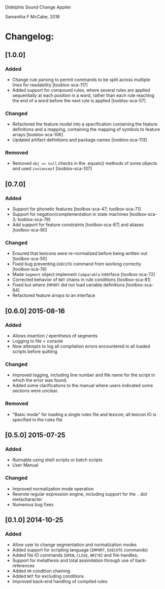Didelphis Sound Change Applier

Samantha F McCabe, 2016

# Changelog:
<!---
## [Unreleased]
### Added 
### Changed 
### Deprecated
### Removed 
### Fixed 
### Security 
-->

## [1.0.0]
### Added
* Change rule parsing to permit commands to be split across multiple lines for readability [tooblox-sca-117]
* Added support for compound rules, where several rules are applied sequentially at each position in a word, rather than each rule reaching the end of a word before the next rule is applied [tooblox-sca-57]

### Changed
* Refactored the feature model into a specification containing the feature definitions and a mapping, containing the mapping of symbols to feature arrays [tooblox-sca-106]
* Updated artifact definitions and package names [tooblox-sca-113]

### Removed
* Removed `obj == null` checks in the .equals() methods of some objects and used `instanceof` [tooblox-sca-107]

## [0.7.0]
### Added 
* Support for phonetic features [toolbox-sca-47; toolbox-sca-71]
* Support for negation/complementation in state machines [toolbox-sca-3; tooblox-sca-79]
* Add support for feature constraints [toolbox-sca-87] and aliases [toolbox-sca-90]

### Changed 
* Ensured that lexicons were re-normalized before being written out [toolbox-sca-50]
* Fixed bug  preventing `EXECUTE` command from working correctly [toolbox-sca-74]
* Made `Segment` object implement `Comparable` interface [toolbox-sca-72]
* Corrected behavior of `NOT` chains in rule conditions [toolbox-sca-81]
* Fixed but where `IMPORT` did not load variable definitions [toolbox-sca-84]
* Refactored feature arrays to an interface

<!---
### Deprecated
### Removed 
### Fixed 
### Security 
-->

## [0.6.0] 2015-08-16
### Added 
* Allows insertion / epenthesis of segments
* Logging to file + console
* Now attempts to log all compilation errors encountered in all loaded scripts before quitting

### Changed
* Improved logging, including line number and file name for the script in which the error was found.
* Added some clarifications to the manual where users indicated some sections were unclear.

### Removed
* "Basic mode" for loading a single rules file and lexicon; all lexicon IO is specified in the rules file

<!---
 ### Deprecated 
 ### Removed 
 ### Fixed 
 ### Security 
-->

## [0.5.0] 2015-07-25
### Added
* Runnable using shell scripts or batch scripts
* User Manual

### Changed
* Improved normalization mode operation
* Rewrote regular expression engine, including support for the `.` dot metacharacter
* Numerous bug fixes

## [0.1.0] 2014-10-25
### Added
* Allow user to change segmentation and normalization modes
* Added support for scripting language (`IMPORT`, `EXECUTE` commands)
* Added file IO commands (`OPEN`, `CLOSE`, `WRITE`) and file-handles;
* Support for metathesis and total assimilation through use of back-references
* Added `OR` condition chaining
* Added `NOT` for excluding conditions
* Improved back-end handling of compiled rules
